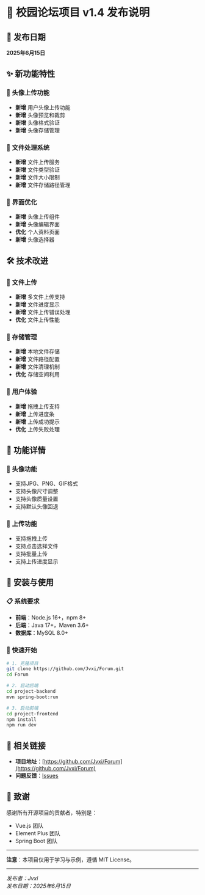 # 🚀 校园论坛项目 v1.4 发布说明

## 📅 发布日期
**2025年6月15日**

## ✨ 新功能特性

### 🎯 头像上传功能
- **新增** 用户头像上传功能
- **新增** 头像预览和裁剪
- **新增** 头像格式验证
- **新增** 头像存储管理

### 🔧 文件处理系统
- **新增** 文件上传服务
- **新增** 文件类型验证
- **新增** 文件大小限制
- **新增** 文件存储路径管理

### 🎨 界面优化
- **新增** 头像上传组件
- **新增** 头像编辑界面
- **优化** 个人资料页面
- **新增** 头像选择器

## 🛠️ 技术改进

### 🎯 文件上传
- **新增** 多文件上传支持
- **新增** 文件进度显示
- **新增** 文件上传错误处理
- **优化** 文件上传性能

### 🔧 存储管理
- **新增** 本地文件存储
- **新增** 文件路径配置
- **新增** 文件清理机制
- **优化** 存储空间利用

### 🎨 用户体验
- **新增** 拖拽上传支持
- **新增** 上传进度条
- **新增** 上传成功提示
- **优化** 上传失败处理

## 📱 功能详情

### 🎯 头像功能
- 支持JPG、PNG、GIF格式
- 支持头像尺寸调整
- 支持头像质量设置
- 支持默认头像回退

### 🔧 上传功能
- 支持拖拽上传
- 支持点击选择文件
- 支持批量上传
- 支持上传进度显示

## 🚀 安装与使用

### 📋 系统要求
- **前端**：Node.js 16+，npm 8+
- **后端**：Java 17+，Maven 3.6+
- **数据库**：MySQL 8.0+

### 🚀 快速开始
```bash
# 1. 克隆项目
git clone https://github.com/Jvxi/Forum.git
cd Forum

# 2. 启动后端
cd project-backend
mvn spring-boot:run

# 3. 启动前端
cd project-frontend
npm install
npm run dev
```

## 🔗 相关链接

- **项目地址**：[https://github.com/Jvxi/Forum](https://github.com/Jvxi/Forum)
- **问题反馈**：[Issues](https://github.com/Jvxi/Forum/issues)

## 🙏 致谢

感谢所有开源项目的贡献者，特别是：
- Vue.js 团队
- Element Plus 团队
- Spring Boot 团队

---

**注意**：本项目仅用于学习与示例，遵循 MIT License。

---

*发布者：Jvxi*  
*发布日期：2025年6月15日*

